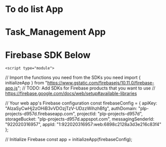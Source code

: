 # To do list App
# Task_Management App

# Firebase SDK Below
    <script type="module">
  // Import the functions you need from the SDKs you need
  import { initializeApp } from "https://www.gstatic.com/firebasejs/10.11.0/firebase-app.js";
  // TODO: Add SDKs for Firebase products that you want to use
  // https://firebase.google.com/docs/web/setup#available-libraries

  // Your web app's Firebase configuration
  const firebaseConfig = {
    apiKey: "AIzaSyCwHj2zOHiB3vVDOzjTzV-UDzzWihzhBfg",
    authDomain: "plp-projects-d957d.firebaseapp.com",
    projectId: "plp-projects-d957d",
    storageBucket: "plp-projects-d957d.appspot.com",
    messagingSenderId: "922020316957",
    appId: "1:922020316957:web:6898c2128a3d3e216c83f4"
  };

  // Initialize Firebase
  const app = initializeApp(firebaseConfig);
    </script>
